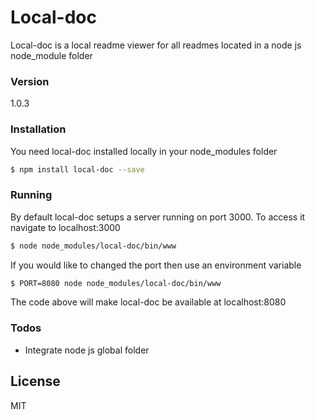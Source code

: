 # Local-doc

Local-doc is a local readme viewer for all readmes located in a node js node_module folder

### Version
1.0.3

### Installation

You need local-doc installed locally in your node_modules folder

```sh
$ npm install local-doc --save
```

### Running

By default local-doc setups a server running on port 3000. To access it navigate to localhost:3000

```sh
$ node node_modules/local-doc/bin/www
```

If you would like to changed the port then use an environment variable

```sh
$ PORT=8080 node node_modules/local-doc/bin/www
```
The code above will make local-doc be available at localhost:8080

### Todos

 - Integrate node js global folder

License
----

MIT
